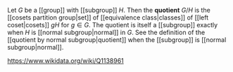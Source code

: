 Let $G$ be a [[group]] with [[subgroup]] $H$. Then the **quotient** $G/H$ is the  [[cosets partition group|set]] of [[equivalence class|classes]] of [[left coset|cosets]] $gH$ for $g\in G$. The quotient is itself a [[subgroup]] exactly when $H$ is [[normal subgroup|normal]] in $G$. See the definition of the [[quotient by normal subgroup|quotient]] when the [[subgroup]] is [[normal subgroup|normal]].

https://www.wikidata.org/wiki/Q1138961